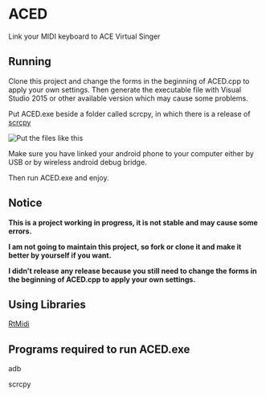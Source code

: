 # ACED
Link your MIDI keyboard to ACE Virtual Singer

## Running

Clone this project and change the forms in the beginning of ACED.cpp to apply your own settings. Then generate the executable file with Visual Studio 2015 or other available version which may cause some problems.

Put ACED.exe beside a folder called scrcpy, in which there is a release of [scrcpy](https://github.com/Genymobile/scrcpy/releases/.)

![Put the files like this](https://i.loli.net/2021/10/04/bjtU2qCv1oDTsBM.png)

Make sure you have linked your android phone to your computer either by USB or by wireless android debug bridge.

Then run ACED.exe and enjoy.

## Notice

**This is a project working in progress, it is not stable and may cause some errors.**

**I am not going to maintain this project, so fork or clone it and make it better by yourself if you want.**

**I didn't release any release because you still need to change the forms in the beginning of ACED.cpp to apply your own settings.**

## Using Libraries

[RtMidi](https://github.com/thestk/rtmidi)

## Programs required to run ACED.exe

adb

scrcpy



